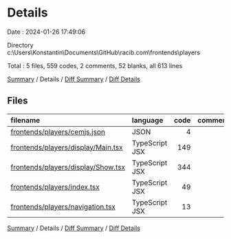 # Details

Date : 2024-01-26 17:49:06

Directory c:\\Users\\Konstantin\\Documents\\GitHub\\racib.com\\frontends\\players

Total : 5 files,  559 codes, 2 comments, 52 blanks, all 613 lines

[Summary](results.md) / Details / [Diff Summary](diff.md) / [Diff Details](diff-details.md)

## Files
| filename | language | code | comment | blank | total |
| :--- | :--- | ---: | ---: | ---: | ---: |
| [frontends/players/cemjs.json](/frontends/players/cemjs.json) | JSON | 4 | 0 | 0 | 4 |
| [frontends/players/display/Main.tsx](/frontends/players/display/Main.tsx) | TypeScript JSX | 149 | 2 | 10 | 161 |
| [frontends/players/display/Show.tsx](/frontends/players/display/Show.tsx) | TypeScript JSX | 344 | 0 | 26 | 370 |
| [frontends/players/index.tsx](/frontends/players/index.tsx) | TypeScript JSX | 49 | 0 | 12 | 61 |
| [frontends/players/navigation.tsx](/frontends/players/navigation.tsx) | TypeScript JSX | 13 | 0 | 4 | 17 |

[Summary](results.md) / Details / [Diff Summary](diff.md) / [Diff Details](diff-details.md)